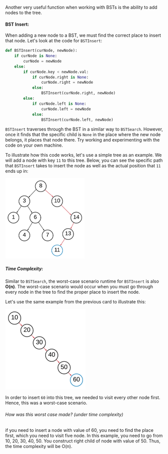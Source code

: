 <!--title={BSTInsert()}-->

<!--badges={Algorithms:10,Python:5}-->

<!--concepts={Binary Search Tree Insert}-->

Another very useful function when working with BSTs is the ability to add nodes to the tree.

#### BST Insert:

When adding a new node to a BST, we must find the correct place to insert that node. Let's look at the code for `BSTInsert`:

```Python
def BSTInsert(curNode, newNode):
    if curNode is None:
        curNode = newNode
    else:
        if curNode.key < newNode.val:
            if curNode.right is None:
                curNode.right = newNode
            else:
                BSTInsert(curNode.right, newNode)
        else:
            if curNode.left is None:
                curNode.left = newNode
            else:
                BSTInsert(curNode.left, newNode)
```

`BSTInsert` traverses through the BST in a similar way to `BSTSearch`. However, once it finds that the specific child is `None` in the place where the new node belongs, it places that node there. Try working and experimenting with the code on your own machine.

To illustrate how this code works, let's use a simple tree as an example. We will add a node with key `11` to this tree. Below, you can see the specific path that `BSTInsert` takes to insert the node as well as the actual position that `11` ends up in:

<img src="../images/5-1.png" style="zoom:25%;" />

##### Time Complexity:

Similar to `BSTSearch`, the worst-case scenario runtime for `BSTInsert` is also **O(n)**. The worst-case scenario would occur when you must go through every node in the tree to find the proper place to insert the node.

Let's use the same example from the previous card to illustrate this:

<img src="../images/5-2.png" style="zoom:25%;" />

In order to insert `60` into this tree, we needed to visit every other node first. Hence, this was a worst-case scenario.

###### How was this worst case made? (under time complexity)

if you need to insert a node with value of 60, you need to find the place first, which you need to visit five node. In this example, you need to go from 10, 20, 30, 40, 50. You construct right child of node with value of 50. Thus, the time complexity will be O(n). 

